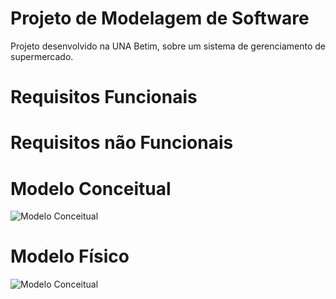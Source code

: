 # Projeto de Modelagem de Software
Projeto desenvolvido na UNA Betim, sobre um sistema de gerenciamento de supermercado.

# Requisitos Funcionais

# Requisitos não Funcionais

# Modelo Conceitual
![Modelo Conceitual](https://github.com/Projeto-SAS/projeto-a3/assets/96255118/e5b5092e-4f28-4c14-a7da-b57ef7d8d891)

# Modelo Físico
![Modelo Conceitual](https://github.com/Projeto-SAS/projeto-a3/assets/96255118/32ef48b1-a299-487e-9169-314dbc4a42a0)
